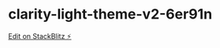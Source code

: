 # clarity-light-theme-v2-6er91n

[Edit on StackBlitz ⚡️](https://stackblitz.com/edit/clarity-light-theme-v2-6er91n)